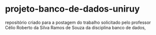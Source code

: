 # projeto-banco-de-dados-uniruy
repositório criado para a postagem do trabalho solicitado pelo professor Célio Roberto da Silva Ramos de Souza da disciplina banco de dados, 
